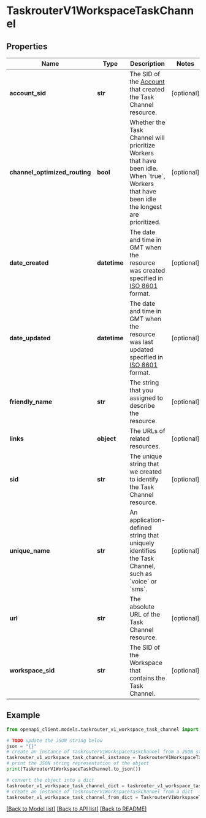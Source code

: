 # TaskrouterV1WorkspaceTaskChannel


## Properties

Name | Type | Description | Notes
------------ | ------------- | ------------- | -------------
**account_sid** | **str** | The SID of the [Account](https://www.twilio.com/docs/iam/api/account) that created the Task Channel resource. | [optional] 
**channel_optimized_routing** | **bool** | Whether the Task Channel will prioritize Workers that have been idle. When &#x60;true&#x60;, Workers that have been idle the longest are prioritized. | [optional] 
**date_created** | **datetime** | The date and time in GMT when the resource was created specified in [ISO 8601](https://en.wikipedia.org/wiki/ISO_8601) format. | [optional] 
**date_updated** | **datetime** | The date and time in GMT when the resource was last updated specified in [ISO 8601](https://en.wikipedia.org/wiki/ISO_8601) format. | [optional] 
**friendly_name** | **str** | The string that you assigned to describe the resource. | [optional] 
**links** | **object** | The URLs of related resources. | [optional] 
**sid** | **str** | The unique string that we created to identify the Task Channel resource. | [optional] 
**unique_name** | **str** | An application-defined string that uniquely identifies the Task Channel, such as &#x60;voice&#x60; or &#x60;sms&#x60;. | [optional] 
**url** | **str** | The absolute URL of the Task Channel resource. | [optional] 
**workspace_sid** | **str** | The SID of the Workspace that contains the Task Channel. | [optional] 

## Example

```python
from openapi_client.models.taskrouter_v1_workspace_task_channel import TaskrouterV1WorkspaceTaskChannel

# TODO update the JSON string below
json = "{}"
# create an instance of TaskrouterV1WorkspaceTaskChannel from a JSON string
taskrouter_v1_workspace_task_channel_instance = TaskrouterV1WorkspaceTaskChannel.from_json(json)
# print the JSON string representation of the object
print(TaskrouterV1WorkspaceTaskChannel.to_json())

# convert the object into a dict
taskrouter_v1_workspace_task_channel_dict = taskrouter_v1_workspace_task_channel_instance.to_dict()
# create an instance of TaskrouterV1WorkspaceTaskChannel from a dict
taskrouter_v1_workspace_task_channel_from_dict = TaskrouterV1WorkspaceTaskChannel.from_dict(taskrouter_v1_workspace_task_channel_dict)
```
[[Back to Model list]](../README.md#documentation-for-models) [[Back to API list]](../README.md#documentation-for-api-endpoints) [[Back to README]](../README.md)


